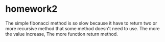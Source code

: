 # homework2

The simple fibonacci method is so slow because it have to return two or more recursive method that some method doesn't need to use. The more the value increase, The more function return method.